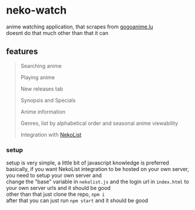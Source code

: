 # neko-watch

anime watching application, that scrapes from [gogoanime.lu](https://gogoanime.lu/) <br>
doesnt do that much other than that it can

## features

> Searching anime
>
> Playing anime
>
> New releases tab
>
> Synopsis and Specials
>
> Anime information
>
> Genres, list by alphabetical order and seasonal anime viewability
>
> Integration with [NekoList](https://github.com/koneko/nekotracker)
### setup

setup is very simple, a little bit of javascript knowledge is preferred  
basically, if you want NekoList integration to be hosted on your own server, you need to setup your own server and  
change the "base" variable in `nekolist.js` and the login url in `index.html` to your own server urls and it should be good  
other than that just clone the repo, `npm i`  
after that you can just run `npm start` and it should be good